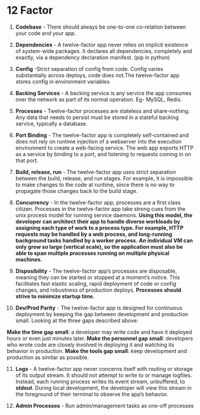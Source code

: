 # 12 Factor

1. **Codebase** - There should always be one-to-one co-relation between your code and your app.


2. **Dependencies** - A twelve-factor app never relies on implicit existence of system-wide packages. It declares all dependencies, completely and exactly, via a dependency declaration manifest. (pip in python)


3. **Config** -Strict separation of config from code. Config varies substantially across deploys, code does not.The twelve-factor app stores config in environment variables


4. **Backing Services** - A backing service is any service the app consumes over the network as part of its normal operation. Eg- MySQL, Redis.


5. **Processes** - Twelve-factor processes are stateless and share-nothing. Any data that needs to persist must be stored in a stateful backing service, typically a database.


6. **Port Binding** - The twelve-factor app is completely self-contained and does not rely on runtime injection of a webserver into the execution environment to create a web-facing service. The web app exports HTTP as a service by binding to a port, and listening to requests coming in on that port.


7. **Build, release, run** - The twelve-factor app uses strict separation between the build, release, and run stages. For example, it is impossible to make changes to the code at runtime, since there is no way to propagate those changes back to the build stage.


8. **Concurrency** - In the twelve-factor app, processes are a first class citizen. Processes in the twelve-factor app take strong cues from the unix process model for running service daemons. **Using this model, the developer can architect their app to handle diverse workloads by assigning each type of work to a process type. For example, HTTP requests may be handled by a web process, and long-running background tasks handled by a worker process.**
**An individual VM can only grow so large (vertical scale), so the application must also be able to span multiple processes running on multiple physical machines.**


9. **Disposibility** - The twelve-factor app’s processes are disposable, meaning they can be started or stopped at a moment’s notice. This facilitates fast elastic scaling, rapid deployment of code or config changes, and robustness of production deploys.
**Processes should strive to minimize startup time.**  


10. **Dev/Prod Parity** - The twelve-factor app is designed for continuous deployment by keeping the gap between development and production small. Looking at the three gaps described above:

**Make the time gap small**: a developer may write code and have it deployed hours or even just minutes later.
**Make the personnel gap small**: developers who wrote code are closely involved in deploying it and watching its behavior in production.
**Make the tools gap small**: keep development and production as similar as possible.


11. **Logs** - A twelve-factor app never concerns itself with routing or storage of its output stream. It should not attempt to write to or manage logfiles. Instead, each running process writes its event stream, unbuffered, to **stdout**. During local development, the developer will view this stream in the foreground of their terminal to observe the app’s behavior.


12. **Admin Processes** - Run admin/management tasks as one-off processes

